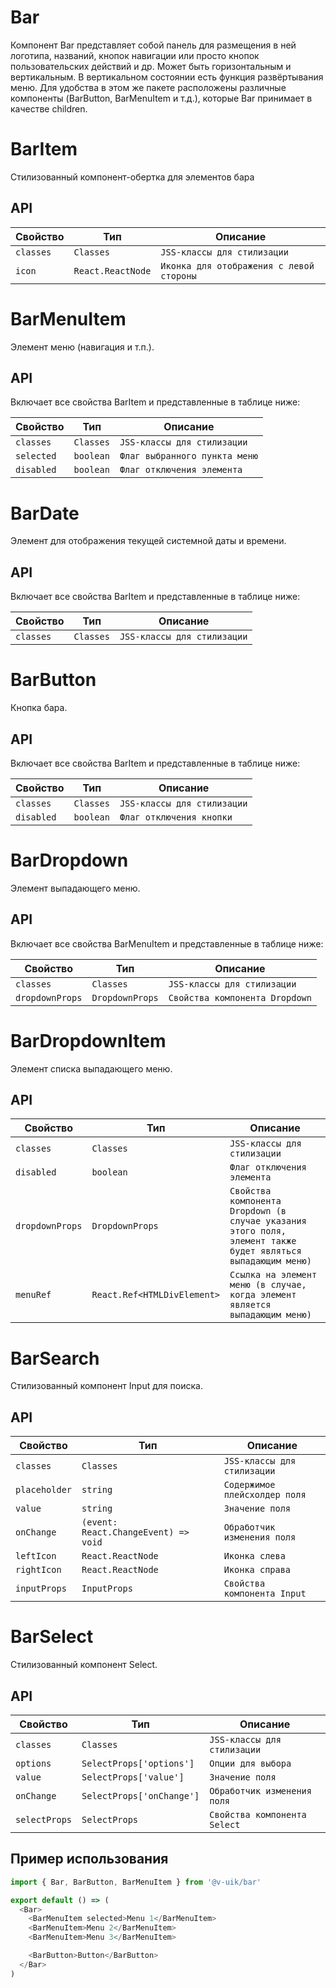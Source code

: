 # Bar

Компонент Bar представляет собой панель для размещения в ней логотипа, названий, кнопок навигации или просто кнопок пользовательских действий и др.
Может быть горизонтальным и вертикальным. В вертикальном состоянии есть функция развёртывания меню.
Для удобства в этом же пакете расположены различные компоненты (BarButton, BarMenuItem и т.д.), которые Bar принимает в качестве children.

# BarItem

Стилизованный компонент-обертка для элементов бара

## API

| Свойство  | Тип               | Описание                                  |
| --------- | ----------------- | ----------------------------------------- |
| `classes` | `Classes`         | `JSS-классы для стилизации`               |
| `icon`    | `React.ReactNode` | `Иконка для отображения с левой стороны ` |

# BarMenuItem

Элемент меню (навигация и т.п.).

## API

Включает все свойства BarItem и представленные в таблице ниже:

| Свойство   | Тип       | Описание                      |
| ---------- | --------- | ----------------------------- |
| `classes`  | `Classes` | `JSS-классы для стилизации`   |
| `selected` | `boolean` | `Флаг выбранного пункта меню` |
| `disabled` | `boolean` | `Флаг отключения элемента`    |

# BarDate

Элемент для отображения текущей системной даты и времени.

## API

Включает все свойства BarItem и представленные в таблице ниже:

| Свойство  | Тип       | Описание                    |
| --------- | --------- | --------------------------- |
| `classes` | `Classes` | `JSS-классы для стилизации` |

# BarButton

Кнопка бара.

## API

Включает все свойства BarItem и представленные в таблице ниже:

| Свойство   | Тип       | Описание                    |
| ---------- | --------- | --------------------------- |
| `classes`  | `Classes` | `JSS-классы для стилизации` |
| `disabled` | `boolean` | `Флаг отключения кнопки`    |

# BarDropdown

Элемент выпадающего меню.

## API

Включает все свойства BarMenuItem и представленные в таблице ниже:

| Свойство        | Тип             | Описание                       |
| --------------- | --------------- | ------------------------------ |
| `classes`       | `Classes`       | `JSS-классы для стилизации`    |
| `dropdownProps` | `DropdownProps` | `Свойства компонента Dropdown` |

# BarDropdownItem

Элемент списка выпадающего меню.

## API

| Свойство        | Тип                         | Описание                                                                                                    |
| --------------- | --------------------------- | ----------------------------------------------------------------------------------------------------------- |
| `classes`       | `Classes`                   | `JSS-классы для стилизации`                                                                                 |
| `disabled`      | `boolean`                   | `Флаг отключения элемента`                                                                                  |
| `dropdownProps` | `DropdownProps`             | `Свойства компонента Dropdown (в случае указания этого поля, элемент также будет являться выпадающим меню)` |
| `menuRef`       | `React.Ref<HTMLDivElement>` | `Ссылка на элемент меню (в случае, когда элемент является выпадающим меню) `                                |

# BarSearch

Стилизованный компонент Input для поиска.

## API

| Свойство      | Тип                                  | Описание                      |
| ------------- | ------------------------------------ | ----------------------------- |
| `classes`     | `Classes`                            | `JSS-классы для стилизации`   |
| `placeholder` | `string`                             | `Содержимое плейсхолдер поля` |
| `value`       | `string`                             | `Значение поля`               |
| `onChange`    | `(event: React.ChangeEvent) => void` | `Обработчик изменения поля`   |
| `leftIcon`    | `React.ReactNode`                    | `Иконка слева`                |
| `rightIcon`   | `React.ReactNode`                    | `Иконка справа`               |
| `inputProps`  | `InputProps`                         | `Свойства компонента Input`   |

# BarSelect

Стилизованный компонент Select.

## API

| Свойство      | Тип                       | Описание                     |
| ------------- | ------------------------- | ---------------------------- |
| `classes`     | `Classes`                 | `JSS-классы для стилизации`  |
| `options`     | `SelectProps['options']`  | `Опции для выбора`           |
| `value`       | `SelectProps['value']`    | `Значение поля`              |
| `onChange`    | `SelectProps['onChange']` | `Обработчик изменения поля`  |
| `selectProps` | `SelectProps`             | `Свойства компонента Select` |

## Пример использования

```javascript
import { Bar, BarButton, BarMenuItem } from '@v-uik/bar'

export default () => (
  <Bar>
    <BarMenuItem selected>Menu 1</BarMenuItem>
    <BarMenuItem>Menu 2</BarMenuItem>
    <BarMenuItem>Menu 3</BarMenuItem>

    <BarButton>Button</BarButton>
  </Bar>
)
```
